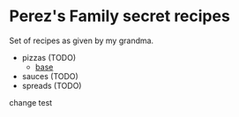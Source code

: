 # Perez's Family secret recipes

Set of recipes as given by my grandma.

- pizzas (TODO)
  - [base](./pizzas/base.md)
- sauces (TODO)
- spreads (TODO)

change test
